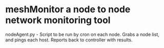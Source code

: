# meshMonitor a node to node network monitoring tool

nodeAgent.py - Script to be run by cron on each node.
Grabs a node list, and pings each host. Reports back to controller with results.
